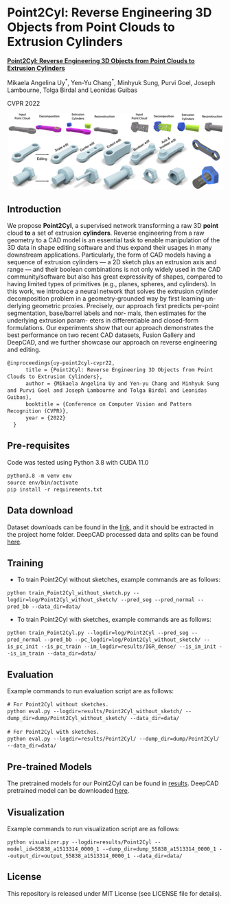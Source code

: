 # Point2Cyl: Reverse Engineering 3D Objects from Point Clouds to Extrusion Cylinders 
**[Point2Cyl: Reverse Engineering 3D Objects from Point Clouds to Extrusion Cylinders](https://arxiv.org/abs/2112.09329)** 

Mikaela Angelina Uy<sup>\*</sup>, Yen-Yu Chang<sup>\*</sup>, Minhyuk Sung, Purvi Goel, Joseph Lambourne, Tolga Birdal and Leonidas Guibas

CVPR 2022


![pic-network](teaser_v4-compressed.png)

## Introduction
We propose **Point2Cyl**, a supervised network transforming a raw 3D **point** cloud **to** a set of extrusion **cylinders**. Reverse engineering from a raw geometry to a CAD model is an essential task to enable manipulation of the 3D data in shape editing software and thus expand their usages in many downstream applications. Particularly, the form of CAD models having a sequence of extrusion cylinders — a 2D sketch plus an extrusion axis and range — and their boolean combinations is not only widely used in the CAD community/software but also has great expressivity of shapes, compared to having limited types of primitives (e.g., planes, spheres, and cylinders). In this work, we introduce a neural network that solves the extrusion cylinder decomposition problem in a geometry-grounded way by first learning un- derlying geometric proxies. Precisely, our approach first predicts per-point segmentation, base/barrel labels and nor- mals, then estimates for the underlying extrusion param- eters in differentiable and closed-form formulations. Our experiments show that our approach demonstrates the best performance on two recent CAD datasets, Fusion Gallery and DeepCAD, and we further showcase our approach on reverse engineering and editing.

```
@inproceedings{uy-point2cyl-cvpr22,
      title = {Point2Cyl: Reverse Engineering 3D Objects from Point Clouds to Extrusion Cylinders},
      author = {Mikaela Angelina Uy and Yen-yu Chang and Minhyuk Sung and Purvi Goel and Joseph Lambourne and Tolga Birdal and Leonidas Guibas},
      booktitle = {Conference on Computer Vision and Pattern Recognition (CVPR)},
      year = {2022}
  }
```

## Pre-requisites
Code was tested using Python 3.8 with CUDA 11.0
```
python3.8 -m venv env
source env/bin/activate
pip install -r requirements.txt
```

## Data download
Dataset downloads can be found in the [link](http://download.cs.stanford.edu/orion/Point2Cyl/data.tar.gz), and it should be extracted in the project home folder. DeepCAD processed data and splits can be found [here](http://download.cs.stanford.edu/orion/point2cyl/DeepCAD.zip).

## Training
* To train Point2Cyl without sketches, example commands are as follows:
```
python train_Point2Cyl_without_sketch.py --logdir=log/Point2Cyl_without_sketch/ --pred_seg --pred_normal --pred_bb --data_dir=data/
```

* To train Point2Cyl with sketches, example commands are as follows:
```
python train_Point2Cyl.py --logdir=log/Point2Cyl --pred_seg --pred_normal --pred_bb --pc_logdir=log/Point2Cyl_without_sketch/ --is_pc_init --is_pc_train --im_logdir=results/IGR_dense/ --is_im_init --is_im_train --data_dir=data/
```

## Evaluation
Example commands to run evaluation script are as follows:
```
# For Point2Cyl without sketches.
python eval.py --logdir=results/Point2Cyl_without_sketch/ --dump_dir=dump/Point2Cyl_without_sketch/ --data_dir=data/

# For Point2Cyl with sketches.
python eval.py --logdir=results/Point2Cyl/ --dump_dir=dump/Point2Cyl/ --data_dir=data/
```

## Pre-trained Models
The pretrained models for our Point2Cyl can be found in [results](results/). DeepCAD pretrained model can be downloaded [here](http://download.cs.stanford.edu/orion/point2cyl/DeepCAD.zip).

## Visualization
Example commands to run visualization script are as follows:
```
python visualizer.py --logdir=results/Point2Cyl --model_id=55838_a1513314_0000_1 --dump_dir=dump_55838_a1513314_0000_1 --output_dir=output_55838_a1513314_0000_1 --data_dir=data/
```

## License
This repository is released under MIT License (see LICENSE file for details).

